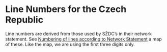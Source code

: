 # Line Numbers for the Czech Republic

Line numbers are derived from those used by SŽDC’s in their network
statement. See [Numbering of lines according to Network Statement](http://provoz.szdc.cz/PORTAL/Show.aspx?path=/Data/Mapy/cisla_PD.pdf)
a map of these. Like the map, we are using the first three digits only.


